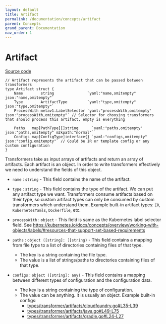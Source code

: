 ```yaml
---
layout: default
title: Artifact
permalink: /documentation/concepts/artifact
parent: Concepts
grand_parent: Documentation
nav_order: 1
---
```


# Artifact

[Source code](https://github.com/konveyor/move2kube/blob/6448624d79c37809417c05e34fcb3b2456952bcb/types/transformer/artifact.go#L37-L45)
```golang
// Artifact represents the artifact that can be passed between transformers
type Artifact struct {
	Name        string               `yaml:"name,omitempty" json:"name,omitempty"`
	Type        ArtifactType         `yaml:"type,omitempty" json:"type,omitempty"`
	ProcessWith metav1.LabelSelector `yaml:"processWith,omitempty" json:"processWith,omitempty"` // Selector for choosing transformers that should process this artifact, empty is everything

	Paths   map[PathType][]string      `yaml:"paths,omitempty" json:"paths,omitempty" m2kpath:"normal"`
	Configs map[ConfigType]interface{} `yaml:"configs,omitempty" json:"config,omitempty"` // Could be IR or template config or any custom configuration
}
```

Transformers take as input arrays of artifacts and return an array of artifacts.
Each artifact is an object. In order to write transformers effectively we need to understand
the fields of this object.

- `name` : `string` - This field contains the name of the artifact.
- `type` : `string` - This field contains the type of the artifact. We can put any artifact type we want.
    Transformers consume artifacts based on their type, so custom artifact types can only be consumed by custom transformers which understand them.
    Example built-in artifact types: `IR`, `KubernetesYamls`, `Dockerfile`, etc.
- `processWith` : `object` - This field is same as the Kubernetes label selector field. See https://kubernetes.io/docs/concepts/overview/working-with-objects/labels/#resources-that-support-set-based-requirements
- `paths` : `object ([string]: []string)` - This field contains a mapping from file type to a list of directories containing files of that type.
    - The key is a string containing the file type.
    - The value is a list of strings/paths to directories containing files of that type.

- `configs` : `object ([string]: any)` - This field contains a mapping between different types of configuration and the configuration data.
    - The key is a string containing the type of configuration.
    - The value can be anything. It is usually an object. Example built-in configs:
        - [types/transformer/artifacts/cloudfoundry.go#L35-L39](https://github.com/konveyor/move2kube/blob/dcf8793a889c0a8f9f4423e9e9ee3a95003c6bcc/types/transformer/artifacts/cloudfoundry.go#L35-L39)
        - [types/transformer/artifacts/java.go#L49-L75](https://github.com/konveyor/move2kube/blob/dcf8793a889c0a8f9f4423e9e9ee3a95003c6bcc/types/transformer/artifacts/java.go#L49-L75)
        - [types/transformer/artifacts/gradle.go#L24-L27](https://github.com/konveyor/move2kube/blob/dcf8793a889c0a8f9f4423e9e9ee3a95003c6bcc/types/transformer/artifacts/gradle.go#L24-L27)
